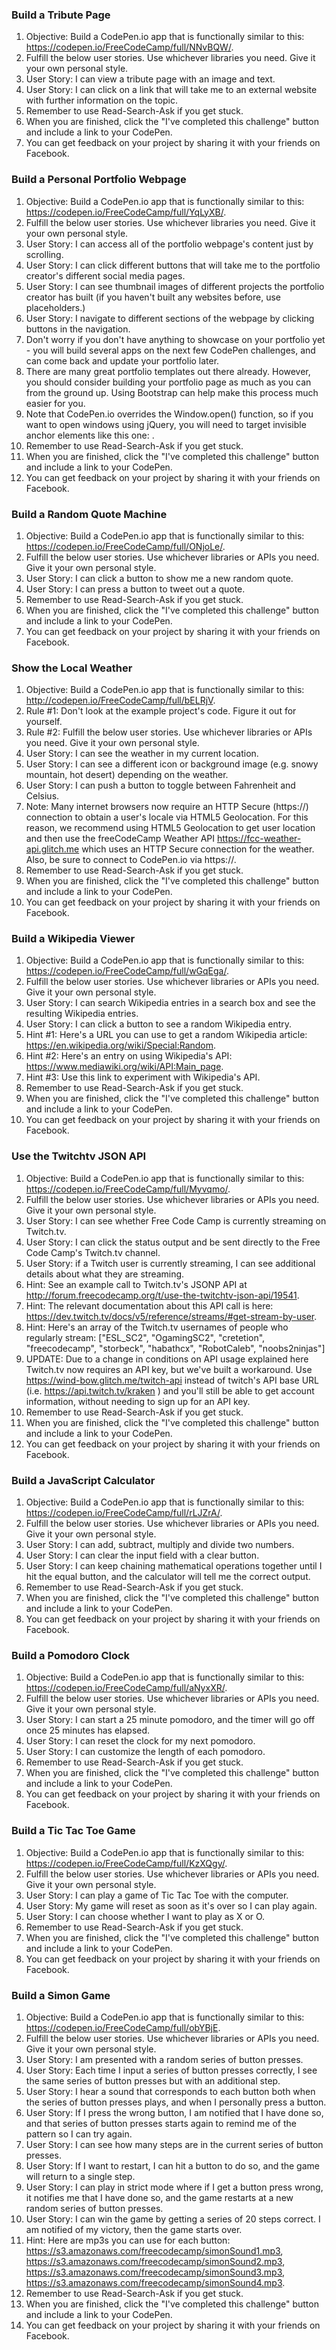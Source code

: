 ### Build a Tribute Page

1. Objective: Build a CodePen.io app that is functionally similar to this: https://codepen.io/FreeCodeCamp/full/NNvBQW/.
2. Fulfill the below user stories. Use whichever libraries you need. Give it your own personal style.
3. User Story: I can view a tribute page with an image and text.
4. User Story: I can click on a link that will take me to an external website with further information on the topic.
5. Remember to use Read-Search-Ask if you get stuck.
6. When you are finished, click the "I've completed this challenge" button and include a link to your CodePen.
7. You can get feedback on your project by sharing it with your friends on Facebook.

### Build a Personal Portfolio Webpage

1. Objective: Build a CodePen.io app that is functionally similar to this: https://codepen.io/FreeCodeCamp/full/YqLyXB/.
2. Fulfill the below user stories. Use whichever libraries you need. Give it your own personal style.
3. User Story: I can access all of the portfolio webpage's content just by scrolling.
4. User Story: I can click different buttons that will take me to the portfolio creator's different social media pages.
5. User Story: I can see thumbnail images of different projects the portfolio creator has built (if you haven't built any websites before, use placeholders.)
6. User Story: I navigate to different sections of the webpage by clicking buttons in the navigation.
7. Don't worry if you don't have anything to showcase on your portfolio yet - you will build several apps on the next few CodePen challenges, and can come back and update your portfolio later.
8. There are many great portfolio templates out there already. However, you should consider building your portfolio page as much as you can from the ground up. Using Bootstrap can help make this process much easier for you.
9. Note that CodePen.io overrides the Window.open() function, so if you want to open windows using jQuery, you will need to target invisible anchor elements like this one: <a target='blank'>.
10. Remember to use Read-Search-Ask if you get stuck.
11. When you are finished, click the "I've completed this challenge" button and include a link to your CodePen.
12. You can get feedback on your project by sharing it with your friends on Facebook.

### Build a Random Quote Machine

1. Objective: Build a CodePen.io app that is functionally similar to this: https://codepen.io/FreeCodeCamp/full/ONjoLe/.
2. Fulfill the below user stories. Use whichever libraries or APIs you need. Give it your own personal style.
3. User Story: I can click a button to show me a new random quote.
4. User Story: I can press a button to tweet out a quote.
5. Remember to use Read-Search-Ask if you get stuck.
6. When you are finished, click the "I've completed this challenge" button and include a link to your CodePen.
7. You can get feedback on your project by sharing it with your friends on Facebook.

### Show the Local Weather

1. Objective: Build a CodePen.io app that is functionally similar to this: http://codepen.io/FreeCodeCamp/full/bELRjV.
2. Rule #1: Don't look at the example project's code. Figure it out for yourself.
3. Rule #2: Fulfill the below user stories. Use whichever libraries or APIs you need. Give it your own personal style.
4. User Story: I can see the weather in my current location.
5. User Story: I can see a different icon or background image (e.g. snowy mountain, hot desert) depending on the weather.
6. User Story: I can push a button to toggle between Fahrenheit and Celsius.
7. Note: Many internet browsers now require an HTTP Secure (https://) connection to obtain a user's locale via HTML5 Geolocation. For this reason, we recommend using HTML5 Geolocation to get user location and then use the freeCodeCamp Weather API https://fcc-weather-api.glitch.me which uses an HTTP Secure connection for the weather. Also, be sure to connect to CodePen.io via https://.
8. Remember to use Read-Search-Ask if you get stuck.
9. When you are finished, click the "I've completed this challenge" button and include a link to your CodePen.
10. You can get feedback on your project by sharing it with your friends on Facebook.

### Build a Wikipedia Viewer

1. Objective: Build a CodePen.io app that is functionally similar to this: https://codepen.io/FreeCodeCamp/full/wGqEga/.
2. Fulfill the below user stories. Use whichever libraries or APIs you need. Give it your own personal style.
3. User Story: I can search Wikipedia entries in a search box and see the resulting Wikipedia entries.
4. User Story: I can click a button to see a random Wikipedia entry.
5. Hint #1: Here's a URL you can use to get a random Wikipedia article: https://en.wikipedia.org/wiki/Special:Random.
6. Hint #2: Here's an entry on using Wikipedia's API: https://www.mediawiki.org/wiki/API:Main_page.
7. Hint #3: Use this link to experiment with Wikipedia's API.
8. Remember to use Read-Search-Ask if you get stuck.
9. When you are finished, click the "I've completed this challenge" button and include a link to your CodePen.
10. You can get feedback on your project by sharing it with your friends on Facebook.

### Use the Twitchtv JSON API

1. Objective: Build a CodePen.io app that is functionally similar to this: https://codepen.io/FreeCodeCamp/full/Myvqmo/.
2. Fulfill the below user stories. Use whichever libraries or APIs you need. Give it your own personal style.
3. User Story: I can see whether Free Code Camp is currently streaming on Twitch.tv.
4. User Story: I can click the status output and be sent directly to the Free Code Camp's Twitch.tv channel.
5. User Story: if a Twitch user is currently streaming, I can see additional details about what they are streaming.
6. Hint: See an example call to Twitch.tv's JSONP API at http://forum.freecodecamp.org/t/use-the-twitchtv-json-api/19541.
7. Hint: The relevant documentation about this API call is here: https://dev.twitch.tv/docs/v5/reference/streams/#get-stream-by-user.
8. Hint: Here's an array of the Twitch.tv usernames of people who regularly stream: ["ESL_SC2", "OgamingSC2", "cretetion", "freecodecamp", "storbeck", "habathcx", "RobotCaleb", "noobs2ninjas"]
9. UPDATE: Due to a change in conditions on API usage explained here Twitch.tv now requires an API key, but we've built a workaround. Use https://wind-bow.glitch.me/twitch-api instead of twitch's API base URL (i.e. https://api.twitch.tv/kraken ) and you'll still be able to get account information, without needing to sign up for an API key.
10. Remember to use Read-Search-Ask if you get stuck.
11. When you are finished, click the "I've completed this challenge" button and include a link to your CodePen.
12. You can get feedback on your project by sharing it with your friends on Facebook.

### Build a JavaScript Calculator

1. Objective: Build a CodePen.io app that is functionally similar to this: https://codepen.io/FreeCodeCamp/full/rLJZrA/.
2. Fulfill the below user stories. Use whichever libraries or APIs you need. Give it your own personal style.
3. User Story: I can add, subtract, multiply and divide two numbers.
4. User Story: I can clear the input field with a clear button.
5. User Story: I can keep chaining mathematical operations together until I hit the equal button, and the calculator will tell me the correct output.
6. Remember to use Read-Search-Ask if you get stuck.
7. When you are finished, click the "I've completed this challenge" button and include a link to your CodePen.
8. You can get feedback on your project by sharing it with your friends on Facebook.

### Build a Pomodoro Clock

1. Objective: Build a CodePen.io app that is functionally similar to this: https://codepen.io/FreeCodeCamp/full/aNyxXR/.
2. Fulfill the below user stories. Use whichever libraries or APIs you need. Give it your own personal style.
3. User Story: I can start a 25 minute pomodoro, and the timer will go off once 25 minutes has elapsed.
4. User Story: I can reset the clock for my next pomodoro.
5. User Story: I can customize the length of each pomodoro.
6. Remember to use Read-Search-Ask if you get stuck.
7. When you are finished, click the "I've completed this challenge" button and include a link to your CodePen.
8. You can get feedback on your project by sharing it with your friends on Facebook.

### Build a Tic Tac Toe Game

1. Objective: Build a CodePen.io app that is functionally similar to this: https://codepen.io/FreeCodeCamp/full/KzXQgy/.
2. Fulfill the below user stories. Use whichever libraries or APIs you need. Give it your own personal style.
3. User Story: I can play a game of Tic Tac Toe with the computer.
4. User Story: My game will reset as soon as it's over so I can play again.
5. User Story: I can choose whether I want to play as X or O.
6. Remember to use Read-Search-Ask if you get stuck.
7. When you are finished, click the "I've completed this challenge" button and include a link to your CodePen.
8. You can get feedback on your project by sharing it with your friends on Facebook.

### Build a Simon Game

1. Objective: Build a CodePen.io app that is functionally similar to this: https://codepen.io/FreeCodeCamp/full/obYBjE.
2. Fulfill the below user stories. Use whichever libraries or APIs you need. Give it your own personal style.
3. User Story: I am presented with a random series of button presses.
4. User Story: Each time I input a series of button presses correctly, I see the same series of button presses but with an additional step.
5. User Story: I hear a sound that corresponds to each button both when the series of button presses plays, and when I personally press a button.
6. User Story: If I press the wrong button, I am notified that I have done so, and that series of button presses starts again to remind me of the pattern so I can try again.
7. User Story: I can see how many steps are in the current series of button presses.
8. User Story: If I want to restart, I can hit a button to do so, and the game will return to a single step.
9. User Story: I can play in strict mode where if I get a button press wrong, it notifies me that I have done so, and the game restarts at a new random series of button presses.
10. User Story: I can win the game by getting a series of 20 steps correct. I am notified of my victory, then the game starts over.
11. Hint: Here are mp3s you can use for each button: https://s3.amazonaws.com/freecodecamp/simonSound1.mp3, https://s3.amazonaws.com/freecodecamp/simonSound2.mp3, https://s3.amazonaws.com/freecodecamp/simonSound3.mp3, https://s3.amazonaws.com/freecodecamp/simonSound4.mp3.
12. Remember to use Read-Search-Ask if you get stuck.
13. When you are finished, click the "I've completed this challenge" button and include a link to your CodePen.
14. You can get feedback on your project by sharing it with your friends on Facebook.
